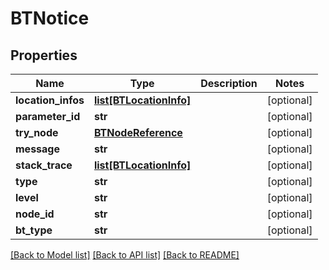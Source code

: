 # BTNotice

## Properties
Name | Type | Description | Notes
------------ | ------------- | ------------- | -------------
**location_infos** | [**list[BTLocationInfo]**](BTLocationInfo.md) |  | [optional] 
**parameter_id** | **str** |  | [optional] 
**try_node** | [**BTNodeReference**](BTNodeReference.md) |  | [optional] 
**message** | **str** |  | [optional] 
**stack_trace** | [**list[BTLocationInfo]**](BTLocationInfo.md) |  | [optional] 
**type** | **str** |  | [optional] 
**level** | **str** |  | [optional] 
**node_id** | **str** |  | [optional] 
**bt_type** | **str** |  | [optional] 

[[Back to Model list]](../README.md#documentation-for-models) [[Back to API list]](../README.md#documentation-for-api-endpoints) [[Back to README]](../README.md)


